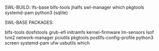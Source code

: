 
SWL-BUILD:
lfs-base
blfs-tools
jhalfs
swl-manager
which
pkgtools
systemd-pam
python3 (sqlite)


SWL-BASE PACKAGES:

blfs-tools
dosfstools
grub-efi
initramfs
kernel-firmware
lm-sensors
lsof
lvm2
network-manager
pciutils
pkgtools
postlfs-config-profile
python3
screen
systemd-pam
ufw
usbutils
which
